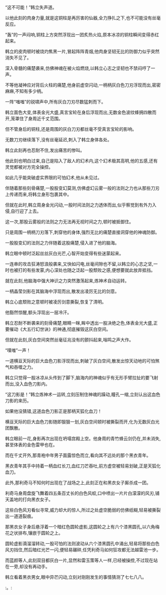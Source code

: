 
“这不可能！”韩立失声道。

以他此刻的肉身力量,就是这铜柱是再厉害的仙器,全力挣扎之下,也不可能没有丝毫反应。

“轰”的一声闷响,铜柱上方突然浮现出一团炙热火焰,原本冰凉的铜柱瞬间变得赤红起来。

韩立的皮肉顿时被烧灼焦黑一片,冒起阵阵青烟,他肉身坚韧无比的防御力似乎突然消失不见了。

深入骨髓的痛楚袭来,仿佛神魂在被火焰燃烧,以韩立心志之坚韧也不禁闷哼了一声。

不等他凝神应对背后火柱的痛楚,他身前虚空闪动,一柄柄灰白色刀刃浮现而出,密密麻麻,不知有多少柄。

一阵“嗤嗤”的锐啸声中,所有灰白刀刃尽数猛刺而下。

韩立面色大变,体表金光大盛,真言宝轮在身后浮现而出,无数金色波纹蜂拥四散而开,笼罩住了身周近千丈范围。

但不管身后的铜柱,还是周围的灰白刀刃都丝毫不受真言宝轮的影响。

无数刀刃继续落下,没有丝毫延迟,刺入了韩立身体各处。

韩立此刻再也忍耐不住,发出痛苦的惨叫。

他此刻也明白过来,自己是陷入了敌人的幻术内,这个幻术极其高明,他的五感,还有灵觉都被对方完全操控。

如此几乎能突破虚实界限的可怕幻术,他从未见过。

伴随着那些刻骨痛楚,一股股变幻莫测,仿佛虚幻云雾一般的法则之力也从那些刀刃上传递而来,将韩立身形包裹其中。

但就在此时,韩立周身金光闪动,一股时间法则之力透体而出,似乎察觉到有外力入侵,自行迎了上去。

这一次,那股云雾般的法则之力无法再无视时间之力,顿时被抵御住。

只是周围一柄柄刀刃落下,刺穿他的身体,强烈无比的痛楚直接洞穿他的神魂防御。

一股股变幻的法则之力伴随着这股痛楚,侵入进了他的脑海。

韩立眼中顿时泛起丝丝灰白光芒,心智开始变得有些迷蒙起来。

一连串的攻击狂涛怒浪般袭来,又快如闪电,丝毫间隙也不留,以韩立的心志之坚,一时也被打的有些发蒙,内心深处也随之泛起一股颓败之感,便想要就此放弃抵挡。

就在此刻,他脑海中强大神识之力突然激荡起来,炼神术自动运转。

一柄晶莹剑影在其脑海中浮现而出,散发出凌厉无比的剑意。

韩立心底颓败之意顿时被凌厉剑意撕裂,恢复了清明。

他豁然惊醒,额头浮现出一层冷汗。

韩立忍耐不断袭来的刻骨痛楚,眼睛一眯,眸中透出一股决绝之色,体表金光大盛,正要催动《大五行幻世诀》的神通,彻底摧毁这灰白空间。

但就在此刻,灰白空间突然丝毫征兆没有的颤抖起来,嗡鸣之声大作。

“噗嗤”一声！

一道横亘天际的巨大血色刀影浮现而出,刺破了灰白空间,散发出惊天动地的可怕煞气和吞噬之力。

韩立只觉得一股冰凉从头传到了脚下,脑海内的神魂似乎有无形手臂拉扯的要飞射而出,没入血色刀影内。

“这刀影是！”韩立炼神术一运转,立刻压制住神魂的躁动,瞳孔一缩,立刻认出这血色刀影的来历。

如果他没猜错,这道血色刀影正是那柄天狐化血刀！

横亘天际的巨大血色刀影随即狠狠一划,灰白空间顿时被撕裂而开,化为无数灰白光团飘散。

韩立眼前一花,身影再次出现在坍塌宫殿上空。他身周的青竹蜂云剑仍在,并未消失,甚至体表的金色雷甲也在。

而在千丈开外,那青袍中年男子面露惊色而立,看向其不远处的那个黑衣青年。

黑衣青年其手中持着一柄血红长刀,血红刀芒吞吐,前方虚空被轻易划破,正是天狐化血刀。

此外,那利奇马不知何时出现在了战场之上,此刻正在和黑衣女子厮杀成一团。

利奇马身周盘旋飞舞着四五条百丈长的白色风蛟,口中喷出一片片白濛濛的风刃,铺天盖地的打向黑衣女子。

这些白色风刃看似寻常,威力却大的惊人,所过之处虚空脆弱的仿佛纸糊,轻易被撕裂出一道道裂痕。

那黑衣女子身后悬浮着一个暗红色圆轮虚影,这圆轮之上有六个漆黑圆孔,以六角梅花之状排布,镶嵌于圆轮之上。

圆轮虚影滴溜溜转动,一股可怕的法则波动从六个漆黑圆孔中涌出,轻易将那些白色风刃挡住,然后暗红光芒一闪,便轻易碾碎,任凭利奇马如何狂攻都无法越雷池一步。

而蓝颜等人,此刻双目都灰白一片,显然和雷玉策等人一样,已经被操控,不过现在站在一旁,却没有再动手。

韩立看着黑衣男女,眼中异芒闪动,立刻对刚刚发生的事情猜测了七七八八。

:。: